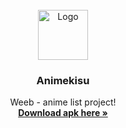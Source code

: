 <!-- PROJECT LOGO -->
<br />
<div align="center">
  <a href="https://github.com/othneildrew/Best-README-Template">
    <img src="images/logo.png" alt="Logo" width="80" height="80">
  </a>

  <h3 align="center">Animekisu</h3>

  <p align="center">
    Weeb - anime list project!
    <br />
    <a href="https://drive.google.com/file/d/1RJCZnJoY5VFnJflJyHuYs6jGEa4QAgPP/view?usp=sharing"><strong>Download apk here »</strong></a>
    <br />
   
  </p>
</div>
